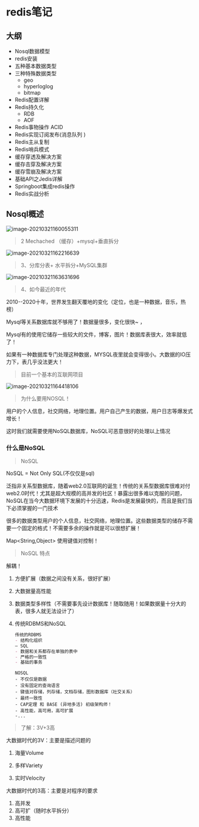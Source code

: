 # redis笔记

## 大纲

- Nosql数据模型
- redis安装
- 五种基本数据类型
- 三种特殊数据类型
  - geo
  - hyperloglog
  - bitmap
- Redis配置详解
- Redis持久化
  - RDB
  - AOF
- Redis事物操作 ACID
- Redis实现订阅发布(消息队列 )
- Redis主从复制
- Redis哨兵模式
- 缓存穿透及解决方案
- 缓存击穿及解决方案
- 缓存雪崩及解决方案
- 基础API之Jedis详解
- Springboot集成redis操作
- Redis实战分析

## Nosql概述

![image-20210321160055311](https://gitee.com/lxsupercode/picture/raw/master/img/20210321160055.png)

 

> 2 Mechached （缓存）+mysql+垂直拆分

![image-20210321162216639](https://gitee.com/lxsupercode/picture/raw/master/img/20210321162216.png)

> 3、分库分表+ 水平拆分+MySQL集群

![image-20210321163631696](https://gitee.com/lxsupercode/picture/raw/master/img/20210321163631.png)

>  4、如今最近的年代

2010--2020十年，世界发生翻天覆地的变化（定位，也是一种数据，音乐，热榜）

 Mysql等关系数据库就不够用了！数据量很多，变化很快~ ， 

Mysql有的使用它储存一些较大的文件，博客，图片！数据库表很大，效率就低了！

如果有一种数据库专门处理这种数据，MYSQL夜里就会变得很小。大数据的IO压力下，表几乎没法更大！

> 目前一个基本的互联网项目

![image-20210321164418106](https://gitee.com/lxsupercode/picture/raw/master/img/20210321164418.png)

> 为什么要用NOSQL！

用户的个人信息，社交网络，地理位置。用户自己产生的数据，用户日志等爆发式增长！

 这时我们就需要使用NoSQL数据库，NoSQL可恶意很好的处理以上情况

### 什么是NoSQL

> NoSQL

NoSQL = Not Only SQL(不仅仅是sql)

泛指非关系型数据库，随着web2.0互联网的诞生！传统的关系型数据库很难对付web2.0时代！尤其是超大规模的高并发的社区！暴露出很多难以克服的问题，NoSQL在当今大数据环境下发展的十分迅速，Redis是发展最快的，而且是我们当下必须掌握的一门技术

很多的数据类型用户的个人信息，社交网络，地理位置。这些数据类型的储存不需要一个固定的格式！不需要多余的操作就是可以很想扩展！

Map<String,Object> 使用键值对控制！



> NoSQL 特点

解耦！

1. 方便扩展（数据之间没有关系，很好扩展）

2. 大数据量高性能

3. 数据类型多样性（不需要事先设计数据库！随取随用！如果数据量十分大的表，很多人就无法设计了）

4. 传统RDBMS和NoSQL

   ```markdown
   传统的RDBMS
   - 结构化组织
   — SQL
   - 数据和关系都存在单独的表中
   - 严格的一致性
   - 基础的事务
   ```

   ```
   NOSQL
   - 不仅仅是数据
   - 没有固定的查询语言
   - 键值对存储，列存储，文档存储，图形数据库（社交关系）
   - 最终一致性
   - CAP定理 和 BASE (异地多活) 初级架构师！
   - 高性能，高可用，高可扩展
   -...
   ```



> 了解：3V+3高

大数据时代的3V：主要是描述问题的

1. 海量Volume

2. 多样Variety
3. 实时Velocity

大数据时代的3高：主要是对程序的要求

1. 高并发
2. 高可扩（随时水平拆分）
3. 高性能
